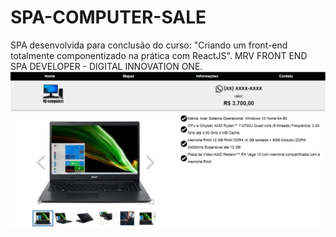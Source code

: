 # SPA-COMPUTER-SALE
SPA desenvolvida para conclusão do curso: "Criando um front-end totalmente componentizado na prática com ReactJS".
MRV FRONT END SPA DEVELOPER - DIGITAL INNOVATION ONE.
![COMPUTER](https://github.com/Marco-Jardim872/SPA-COMPUTER-SALE/blob/main/public/img/cap1.PNG)
